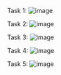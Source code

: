 Task 1:
![image](https://github.com/user-attachments/assets/8e2b0989-6cd1-438e-a101-1f596d9e3fb5)

Task 2:
![image](https://github.com/user-attachments/assets/aba6ecf5-3bbd-4617-a936-8d6f77ae524e)

Task 3:
![image](https://github.com/user-attachments/assets/4dfcff5f-a3cf-4f71-9932-e0705de7d60e)

Task 4:
![image](https://github.com/user-attachments/assets/4327121b-b9da-4a6d-a975-7da07a9be5b2)

Task 5:
![image](https://github.com/user-attachments/assets/1fb0b438-37c7-46a5-80e2-dd94d9084c9f)
